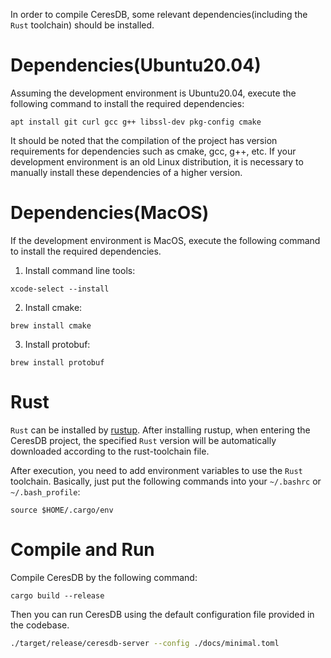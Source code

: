 In order to compile CeresDB, some relevant dependencies(including the `Rust` toolchain) should be installed.

# Dependencies(Ubuntu20.04)

Assuming the development environment is Ubuntu20.04, execute the following command to install the required dependencies:

```shell
apt install git curl gcc g++ libssl-dev pkg-config cmake
```

It should be noted that the compilation of the project has version requirements for dependencies such as cmake, gcc, g++, etc. If your development environment is an old Linux distribution, it is necessary to manually install these dependencies of a higher version.

# Dependencies(MacOS)

If the development environment is MacOS, execute the following command to install the required dependencies.

1. Install command line tools:

```shell
xcode-select --install
```

2. Install cmake:

```shell
brew install cmake
```

3. Install protobuf:

```shell
brew install protobuf
```

# Rust

`Rust` can be installed by [rustup](https://rustup.rs/). After installing rustup, when entering the CeresDB project, the specified `Rust` version will be automatically downloaded according to the rust-toolchain file.

After execution, you need to add environment variables to use the `Rust` toolchain. Basically, just put the following commands into your `~/.bashrc` or `~/.bash_profile`:

```shell
source $HOME/.cargo/env
```

# Compile and Run

Compile CeresDB by the following command:

```
cargo build --release
```

Then you can run CeresDB using the default configuration file provided in the codebase.

```bash
./target/release/ceresdb-server --config ./docs/minimal.toml
```
